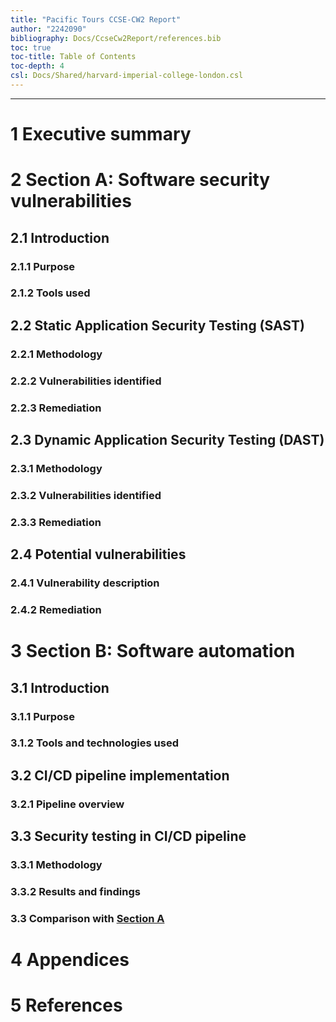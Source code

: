 ```yaml
---
title: "Pacific Tours CCSE-CW2 Report"
author: "2242090"
bibliography: Docs/CcseCw2Report/references.bib
toc: true
toc-title: Table of Contents
toc-depth: 4
csl: Docs/Shared/harvard-imperial-college-london.csl
---
```


---

# 1 Executive summary

<!-- 150 words maximum -->

# 2 Section A: Software security vulnerabilities

<!-- 1200 words maximum -->

## 2.1 Introduction

<!-- 100 words maximum -->

### 2.1.1 Purpose

<!-- 50 words maximum -->

### 2.1.2 Tools used

<!-- 50 words maximum -->

## 2.2 Static Application Security Testing (SAST)

<!-- 400 words maximum -->

### 2.2.1 Methodology

<!-- 100 words maximum -->

### 2.2.2 Vulnerabilities identified

<!-- 200 words maximum -->

### 2.2.3 Remediation

<!-- 100 words maximum -->

## 2.3 Dynamic Application Security Testing (DAST)

<!-- 400 words maximum -->

### 2.3.1 Methodology

<!-- 100 words maximum -->

### 2.3.2 Vulnerabilities identified

<!-- 200 words maximum -->

### 2.3.3 Remediation

<!-- 100 words maximum -->

## 2.4 Potential vulnerabilities

<!-- 300 words maximum -->

### 2.4.1 Vulnerability description

<!-- 200 words maximum -->

### 2.4.2 Remediation

<!-- 100 words maximum -->

# 3 Section B: Software automation

<!-- 1250 words maximum -->

## 3.1 Introduction

<!-- 100 words maximum -->

### 3.1.1 Purpose

<!-- 50 words maximum -->

### 3.1.2 Tools and technologies used

<!-- 50 words maximum -->

## 3.2 CI/CD pipeline implementation

<!-- 500 words maximum -->

### 3.2.1 Pipeline overview

<!-- 100 words -->

<!-- Add headings for pipeline stages here -->
<!-- 100 words maximum for each pipeline stage -->

## 3.3 Security testing in CI/CD pipeline

<!-- 500 words maximum -->

### 3.3.1 Methodology

<!-- 150 words maximum -->

### 3.3.2 Results and findings

<!-- 250 words maximum -->

### 3.3 Comparison with [Section A](#2-section-a-software-security-vulnerabilities)

<!-- 100 words maximum -->

# 4 Appendices

# 5 References
